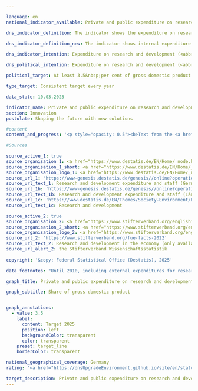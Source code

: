 ```yaml
---

language: en        
national_indicator_available: Private and public expenditure on research and development        

dns_indicator_definition: The indicator shows the expenditure on research and development by businesses, general government and institutions of higher education in relation to gross domestic product (<abbr title="Gross domestic product" tabindex="0">GDP</abbr>).        

dns_indicator_definition_new: The indicator shows internal expenditure on research and development (<abbr title="Research and development" tabindex="0">R&D</abbr>) by industry, the state and universities in relation to gross domestic product (<abbr title="Gross domestic product" tabindex="0">GDP</abbr>) (as a percentage).        

dns_indicator_intention: Expenditure on research and development (<abbr title="Research and development" tabindex="0">R&D</abbr>) is an important, although not the only determinant of an economy’s rate of innovation. The higher the expenditure, the higher the probability of more dynamic gains in productivity, the stronger economic growth and the more competitiveness is improved. The Federal Government has therefore set itself the goal of ensuring that private and public expenditure on research and development&nbsp;–&nbsp;a major determinant for the innovation rate of an economy&nbsp;–&nbsp;increases to at least an annual 3.5&nbsp;% of gross domestic product by 2025.        

dns_political_intention: Expenditure on research and development (<abbr title="Research and development" tabindex="0">R&D</abbr>) is an important, if not the sole, determinant of the pace of innovation in an economy. The higher the expenditure, the greater the likelihood of a more dynamic development in productivity, stronger economic growth and improved competitiveness.        

political_target: At least 3.5&nbsp;per cent of gross domestic product (<abbr title="Gross domestic product" tabindex="0">GDP</abbr>) per year by 2025        

type_target: Consistent target every year        

data_state: 10.03.2025        

indicator_name: Private and public expenditure on research and development        
section: Innovation        
postulate: Shaping the future with new solutions        

#content         
content_and_progress: '<p style="opacity: 0.5"><b>Text from the <a href="https://dns-indikatoren.de/assets/Publikationen/Indikatorenberichte/2022.pdf">Indicator Report 2022&nbsp;</a></b><br><br>Research and development (<abbr title="Research and development" tabindex="0">R&D</abbr>) are scientific activities and are defined as creative and systematic work to expand the level of knowledge&nbsp;–&nbsp;including knowledge of humankind, culture and society&nbsp;–&nbsp;and the development of new applications based on the existing knowledge. The main criterion applied to differentiate between <abbr title="Research and development" tabindex="0">R&D</abbr> and related activities is whether the activity involves an appreciable element of newness or further development.<br><br>The share of research and development expenditure in the gross domestic product (<abbr title="Gross domestic product" tabindex="0">GDP</abbr>) is determined annually by the Federal Statistical Office. Overall expenditure on research and development comprises expenditure by general government (including non-profit private research institutions), institutions of higher education, and businesses. The surveys and calculations adhere to the recommended methodologies of the Frascati Manual of the <abbr title="Organisation for Economic Co-operation and Development" tabindex="0">OECD</abbr> on statistics about <abbr title="Research and development" tabindex="0">R&D</abbr>, which also enable international comparisons.<br><br>Overall <abbr title="Research and development" tabindex="0">R&D</abbr> expenditure in Germany in 2020&nbsp;amounted to 106.6&nbsp;billion euros, equivalent to 3.1&nbsp;% of <abbr title="Gross domestic product" tabindex="0">GDP</abbr>. Hence, the indicator was 0.4&nbsp;percentage points below the annual target of 3.5&nbsp;% of <abbr title="Gross domestic product" tabindex="0">GDP</abbr> by 2025. If the past development continues, it can be assumed that the target value will not be reached.<br><br>Since 2000, the share of <abbr title="Research and development" tabindex="0">R&D</abbr> in relation to <abbr title="Gross domestic product" tabindex="0">GDP</abbr> in Germany has increased by about 0.7&nbsp;percentage points. Compared to 2000, the expenditures for <abbr title="Research and development" tabindex="0">R&D</abbr> have doubled. Compared to the preceding year 2019, the expenditure for <abbr title="Research and development" tabindex="0">R&D</abbr> activities decreased in the first year of the <abbr title="Coronavirus SARS-CoV-2" tabindex="0">COVID-19</abbr>&nbsp;pandemic by 3.4&nbsp;billion euros. However, this decline is completely limited to the economic sector and, in fact, the other two sectors recorded increments.<br><br>In 2020, businesses accounted for the by far largest share of <abbr title="Research and development" tabindex="0">R&D</abbr> expenditure in Germany at around 66.6&nbsp;%, with 18.7&nbsp;% spent by institutions of higher education and a further 14.6&nbsp;% by both public and private non-profit research institutions. Staff employed in <abbr title="Research and development" tabindex="0">R&D</abbr> comprised around 733,831&nbsp;full-time equivalents, a figure that includes only the share of their working hours actually spent on <abbr title="Research and development" tabindex="0">R&D</abbr> work. Some 63.7&nbsp;% of the staff work in businesses, 20.7&nbsp;% in institutions of higher education and 15.6&nbsp;% in public and private non-profit research institutions.<br><br>In an international comparison among <abbr title="Organisation for Economic Co-operation and Development" tabindex="0">OECD</abbr> member states, Germany reached 3.1&nbsp;% in 2020&nbsp;and was ahead of Denmark (3.0&nbsp;%) and Finland (2.9&nbsp;%), further, Germany exceeds the value of the <abbr title="European Union" tabindex="0">EU</abbr> 27&nbsp;region with its 2.2&nbsp;% and the <abbr title="Organisation for Economic Co-operation and Development" tabindex="0">OECD</abbr> average of 2.7&nbsp;% of <abbr title="Gross domestic product" tabindex="0">GDP</abbr>. Eight States, for instance Sweden (3.5&nbsp;%) or Japan (3.3&nbsp;%), were ahead of Germany. On a national level, Baden-Württemberg at 5.7&nbsp;% (year 2020) was far ahead of other German Länder, followed by Bremen at 3.7&nbsp;% and Bavaria at 3.4&nbsp;% of <abbr title="Gross domestic product" tabindex="0">GDP</abbr>.</p>'                

#Sources        

source_active_1: true
source_organisation_1: <a href="https://www.destatis.de/EN/Home/_node.html" target="_blank">Federal Statistical Office</a>
source_organisation_1_short: <a href="https://www.destatis.de/EN/Home/_node.html" target="_blank">Federal Statistical Office</a>
source_organisation_logo_1: <a href="https://www.destatis.de/EN/Home/_node.html" target="_blank"><img src="https://dnsTestEnvironment.github.io/dns-indicators/public/OrgImgEn/destatis.png" alt="Federal Statistical Office" title=" Click here to visit the homepage of the organizationFederal Statistical Office" style="height:60px; width:148px; border:transparent"/></a>
source_url_1: 'https://www-genesis.destatis.de/genesis//online?operation=table&code=21821-0001&bypass=true&levelindex=0&levelid=1660726117256&language=en'
source_url_text_1: Research and development expenditure and staff (Germany)&nbsp;–&nbsp;GENESIS online 21821-0001
source_url_1b: 'https://www-genesis.destatis.de/genesis//online?operation=table&code=21821-0002&bypass=true&levelindex=1&levelid=1623135114747&language=en'
source_url_text_1b: Research and development expenditure and staff (Länder)&nbsp;–&nbsp;GENESIS online 21821-0002
source_url_1c: 'https://www.destatis.de/EN/Themes/Society-Environment/Education-Research-Culture/Research-Development/_node.html'
source_url_text_1c: Research and development

source_active_2: true
source_organisation_2: <a href="https://www.stifterverband.org/english" target="_blank" onclick="return confirm_alert('the Stifterverband Wissenschaftsstatistik', 'En')">Stifterverband Wissenschaftsstatistik</a>
source_organisation_2_short: <a href="https://www.stifterverband.org/english" target="_blank" onclick="return confirm_alert('the Stifterverband Wissenschaftsstatistik', 'En')">Stifterverband Wissenschaftsstatistik</a>
source_organisation_logo_2: <a href="https://www.stifterverband.org/english" target="_blank" onclick="return confirm_alert('the Stifterverband Wissenschaftsstatistik', 'En')"><img src="https://dnsTestEnvironment.github.io/dns-indicators/public/OrgImgEn/svws.png" alt="Stifterverband Wissenschaftsstatistik" title=" Click here to visit the homepage of the organizationStifterverband Wissenschaftsstatistik" style="height:60px; width:148px; border:transparent"/></a>
source_url_2: 'https://www.stifterverband.org/fue-facts-2022'
source_url_text_2: Research and development in the economy (only available in German)
source_url_alert_2: the Stifterverband Wissenschaftsstatistik
        
copyright: '&copy; Federal Statistical Office (Destatis), 2025'        

data_footnotes: "Until 2010, including external expenditures for research and development.<br>• Calculation methodology changed as of 2016.<br>• Gross domestic product calculation basis: January 2025.<br>• 2023&nbsp;provisional data."        

graph_title: Private and public expenditure on research and development        

graph_subtitle: Share of gross domestic product        


graph_annotations:
  - value: 3.5
    label:
      content: Target 2025
      position: left
      backgroundColor: transparent
      color: transparent
    preset: target_line
    borderColor: transparent                

national_geographical_coverage: Germany        
rating: '<a href="https://dnsUpgradeEnvironment.github.io/site/en/status"><img src="https://sdg-indikatoren.de/public/Wettersymbole/Wolke.png" title="In 2023 the target value was not reached, but the average development pointed in the desired direction." alt="Weathersymbol: cloud"/></a>'        

target_description: Private and public expenditure on research and development (<abbr title="Research and development" tabindex="0">R&D</abbr>) should amount to at least 3.5&nbsp;per cent of gross domestic product each year.<br><br><br>Based on the target formulation, the politically defined target value for 2023&nbsp;was repeatedly not met. However, as the average development over the last six years does not point towards a deterioration, indicator 9.1.a for 2023&nbsp;is rated as "Cloud".        
---
```


